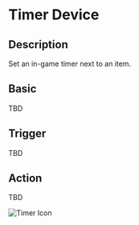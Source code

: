 # Timer Device

## Description

Set an in-game timer next to an item.

## Basic

TBD

## Trigger

TBD

## Action

TBD

![Timer Icon](../../images/DeviceIcons/Device_Timer.png)
